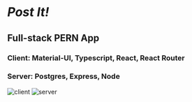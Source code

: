 # **_Post It!_**

## **Full-stack PERN App**

### Client: Material-UI, Typescript, React, React Router

### Server: Postgres, Express, Node

![client](https://www.welcomedeveloper.com/static/ebd6aeec0816f67d616c41524671dc52/73f08/react-typescript-materialdesign.png)
![server](https://repository-images.githubusercontent.com/248812720/56902700-c5bd-11ea-813f-ed8631377258)
